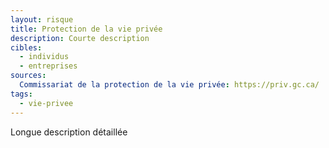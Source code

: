 ```yaml
---
layout: risque
title: Protection de la vie privée
description: Courte description
cibles:
  - individus
  - entreprises
sources:
  Commissariat de la protection de la vie privée: https://priv.gc.ca/
tags:
  - vie-privee
---
```

Longue description détaillée
